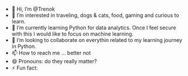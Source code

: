 - 👋 Hi, I’m @Trenok
- 👀 I’m interested in traveling, dogs & cats, food, gaming and curious to learn.
- 🌱 I’m currently learning Python for data analytics. Once I feel secure with this I would like to focus on machine learning.
- 💞️ I’m looking to collaborate on everythin related to my learning journey in Python.
- 📫 How to reach me ... better not
- 😄 Pronouns: do they really matter? 
- ⚡ Fun fact: 

<!---
Trenok/Trenok is a ✨ special ✨ repository because its `README.md` (this file) appears on your GitHub profile.
You can click the Preview link to take a look at your changes.
--->
